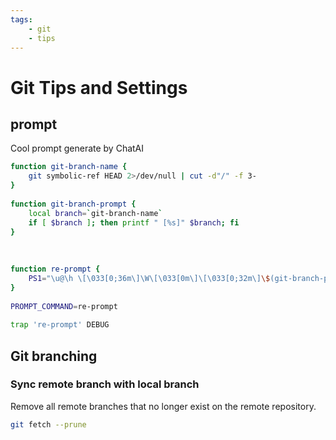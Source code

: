 ```yaml
---
tags:
    - git
    - tips
---
```


# Git Tips and Settings

## prompt
Cool prompt generate by ChatAI

```bash
function git-branch-name { 
    git symbolic-ref HEAD 2>/dev/null | cut -d"/" -f 3- 
} 
    
function git-branch-prompt { 
    local branch=`git-branch-name` 
    if [ $branch ]; then printf " [%s]" $branch; fi 
} 
    
    
    
function re-prompt { 
    PS1="\u@\h \[\033[0;36m\]\W\[\033[0m\]\[\033[0;32m\]\$(git-branch-prompt)\[\033[0m\] \$ " 
} 
    
PROMPT_COMMAND=re-prompt 
    
trap 're-prompt' DEBUG 

```

## Git branching

### Sync remote branch with local branch

Remove all remote branches that no longer exist on the remote repository.
```bash
git fetch --prune
```